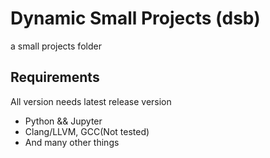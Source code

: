 # Dynamic Small Projects (dsb)

a small projects folder

## Requirements

All version needs latest release version

- Python && Jupyter
- Clang/LLVM, GCC(Not tested)
- And many other things
